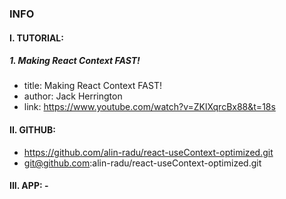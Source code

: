 ### INFO

#### I. TUTORIAL:

##### 1. Making React Context FAST!
* title: Making React Context FAST!
* author: Jack Herrington
* link: https://www.youtube.com/watch?v=ZKlXqrcBx88&t=18s 

#### II. GITHUB: 

- https://github.com/alin-radu/react-useContext-optimized.git
- git@github.com:alin-radu/react-useContext-optimized.git

#### III. APP: -

